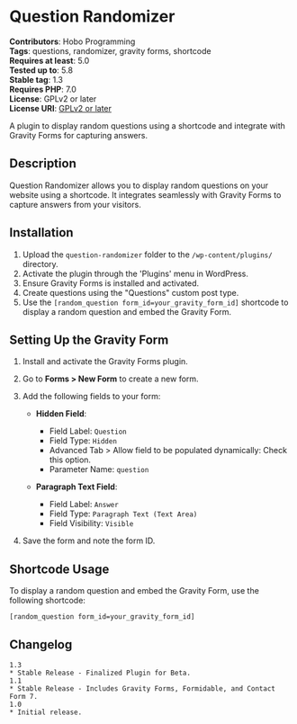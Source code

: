 # Question Randomizer

**Contributors**: Hobo Programming  
**Tags**: questions, randomizer, gravity forms, shortcode  
**Requires at least**: 5.0  
**Tested up to**: 5.8  
**Stable tag**: 1.3  
**Requires PHP**: 7.0  
**License**: GPLv2 or later  
**License URI**: [GPLv2 or later](http://www.gnu.org/licenses/gpl-2.0.html)

A plugin to display random questions using a shortcode and integrate with Gravity Forms for capturing answers.

## Description

Question Randomizer allows you to display random questions on your website using a shortcode. It integrates seamlessly with Gravity Forms to capture answers from your visitors.

## Installation

1. Upload the `question-randomizer` folder to the `/wp-content/plugins/` directory.
2. Activate the plugin through the 'Plugins' menu in WordPress.
3. Ensure Gravity Forms is installed and activated.
4. Create questions using the "Questions" custom post type.
5. Use the `[random_question form_id=your_gravity_form_id]` shortcode to display a random question and embed the Gravity Form.

## Setting Up the Gravity Form

1. Install and activate the Gravity Forms plugin.
2. Go to **Forms > New Form** to create a new form.
3. Add the following fields to your form:
   
   - **Hidden Field**:
     - Field Label: `Question`
     - Field Type: `Hidden`
     - Advanced Tab > Allow field to be populated dynamically: Check this option.
     - Parameter Name: `question`

   - **Paragraph Text Field**:
     - Field Label: `Answer`
     - Field Type: `Paragraph Text (Text Area)`
     - Field Visibility: `Visible`

4. Save the form and note the form ID.

## Shortcode Usage

To display a random question and embed the Gravity Form, use the following shortcode:

```plaintext
[random_question form_id=your_gravity_form_id]
```

## Changelog
```
1.3
* Stable Release - Finalized Plugin for Beta.
1.1
* Stable Release - Includes Gravity Forms, Formidable, and Contact Form 7.
1.0
* Initial release.
```